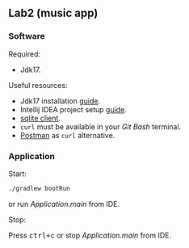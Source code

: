 Lab2 (music app)
---

### Software

Required:
- Jdk17.

Useful resources:
- Jdk17 installation [guide](docs/install-jdk17.md).
- Intellij IDEA project setup [guide](docs/setup-intellij-project.md).
- [sqlite client](https://sqlite.org/download.html).
- `curl` must be available in your _Git Bash_ terminal.
- [Postman](https://www.postman.com/downloads/) as `curl` alternative.

### Application

Start:

```sh
./gradlew bootRun
```

or run _Application.main_ from IDE.

Stop:

Press <kbd>ctrl+c</kbd> or stop _Application.main_ from IDE.
